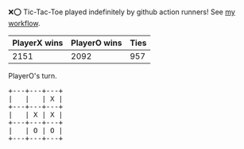 :x::o: Tic-Tac-Toe played indefinitely by github action runners! See [my workflow](.github/workflows/play.yaml).

|PlayerX wins|PlayerO wins|Ties|
|-|-|-|
|2151|2092|957|

PlayerO's turn.

<pre>
+---+---+---+
|   |   | X |
+---+---+---+
|   | X | X |
+---+---+---+
|   | O | O |
+---+---+---+
</pre>